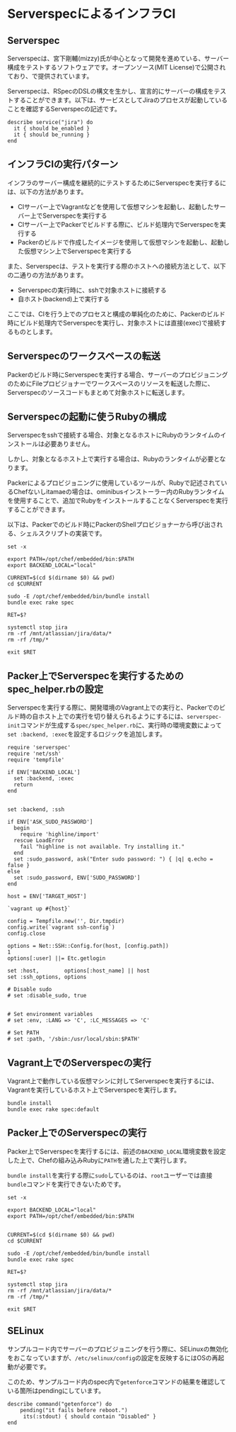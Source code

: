 # ServerspecによるインフラCI

## Serverspec

Serverspecは、宮下剛輔(mizzy)氏が中心となって開発を進めている、サーバー構成をテストするソフトウェアです。オープンソース(MIT License)で公開されており、で提供されています。

Serverspecは、RSpecのDSLの構文を生かし、宣言的にサーバーの構成をテストすることができます。以下は、サービスとしてJiraのプロセスが起動していることを確認するServerspecの記述です。

```
describe service("jira") do
  it { should be_enabled }
  it { should be_running }
end
```

## インフラCIの実行パターン

インフラのサーバー構成を継続的にテストするためにServerspecを実行するには、以下の方法があります。

- CIサーバー上でVagrantなどを使用して仮想マシンを起動し、起動したサーバー上でServerspecを実行する
- CIサーバー上でPackerでビルドする際に、ビルド処理内でServerspecを実行する
- Packerのビルドで作成したイメージを使用して仮想マシンを起動し、起動した仮想マシン上でServerspecを実行する

また、Serverspecは、テストを実行する際のホストへの接続方法として、以下の二通りの方法があります。

- Serverspecの実行時に、sshで対象ホストに接続する
- 自ホスト(backend)上で実行する

ここでは、CIを行う上でのプロセスと構成の単純化のために、Packerのビルド時にビルド処理内でServerspecを実行し、対象ホストには直接(exec)で接続するものとします。

## Serverspecのワークスペースの転送

Packerのビルド時にServerspecを実行する場合、サーバーのプロビジョニングのためにFileプロビジョナーでワークスペースのリソースを転送した際に、Serverspecのソースコードもまとめて対象ホストに転送します。

## Serverspecの起動に使うRubyの構成

Serverspecをsshで接続する場合、対象となるホストにRubyのランタイムのインストールは必要ありません。

しかし、対象となるホスト上で実行する場合は、Rubyのランタイムが必要となります。

Packerによるプロビジョニングに使用しているツールが、Rubyで記述されているChefないしitamaeの場合は、ominibusインストーラー内のRubyランタイムを使用することで、追加でRubyをインストールすることなくServerspecを実行することができます。

以下は、Packerでのビルド時にPackerのShellプロビジョナーから呼び出される、シェルスクリプトの実装です。

```
set -x

export PATH=/opt/chef/embedded/bin:$PATH
export BACKEND_LOCAL="local"

CURRENT=$(cd $(dirname $0) && pwd)
cd $CURRENT

sudo -E /opt/chef/embedded/bin/bundle install
bundle exec rake spec

RET=$?

systemctl stop jira
rm -rf /mnt/atlassian/jira/data/*
rm -rf /tmp/*

exit $RET
```

## Packer上でServerspecを実行するためのspec_helper.rbの設定

Serverspecを実行する際に、開発環境のVagrant上での実行と、Packerでのビルド時の自ホスト上での実行を切り替えられるようにするには、`serverspec-init`コマンドが生成する`spec/spec_helper.rb`に、実行時の環境変数によって` set :backend, :exec`を設定するロジックを追加します。

```
require 'serverspec'
require 'net/ssh'
require 'tempfile'

if ENV['BACKEND_LOCAL']
  set :backend, :exec
  return
end


set :backend, :ssh

if ENV['ASK_SUDO_PASSWORD']
  begin
    require 'highline/import'
  rescue LoadError
    fail "highline is not available. Try installing it."
  end
  set :sudo_password, ask("Enter sudo password: ") { |q| q.echo = false }
else
  set :sudo_password, ENV['SUDO_PASSWORD']
end

host = ENV['TARGET_HOST']

`vagrant up #{host}`

config = Tempfile.new('', Dir.tmpdir)
config.write(`vagrant ssh-config`)
config.close

options = Net::SSH::Config.for(host, [config.path])
1
options[:user] ||= Etc.getlogin

set :host,        options[:host_name] || host
set :ssh_options, options

# Disable sudo
# set :disable_sudo, true


# Set environment variables
# set :env, :LANG => 'C', :LC_MESSAGES => 'C'

# Set PATH
# set :path, '/sbin:/usr/local/sbin:$PATH'
```


## Vagrant上でのServerspecの実行

Vagrant上で動作している仮想マシンに対してServerspecを実行するには、
Vagrantを実行しているホスト上でServerspecを実行します。


```
bundle install
bundle exec rake spec:default
```

## Packer上でのServerspecの実行

Packer上でServerspecを実行するには、前述の`BACKEND_LOCAL`環境変数を設定した上で、Chefの組み込みRubyに`PATH`を通した上で実行します。

`bundle install`を実行する際に`sudo`しているのは、`root`ユーザーでは直接`bundle`コマンドを実行できないためです。

```
set -x

export BACKEND_LOCAL="local"
export PATH=/opt/chef/embedded/bin:$PATH


CURRENT=$(cd $(dirname $0) && pwd)
cd $CURRENT

sudo -E /opt/chef/embedded/bin/bundle install
bundle exec rake spec

RET=$?

systemctl stop jira
rm -rf /mnt/atlassian/jira/data/*
rm -rf /tmp/*

exit $RET
```

## SELinux

サンプルコード内でサーバーのプロビジョニングを行う際に、SELinuxの無効化をおこなっていますが、`/etc/selinux/config`の設定を反映するにはOSの再起動が必要です。

このため、サンプルコード内のspec内で`getenforce`コマンドの結果を確認している箇所はpendingにしています。

```
describe command("getenforce") do
    pending("it fails before reboot.")
     its(:stdout) { should contain "Disabled" }
end
```




